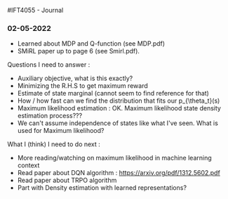 #IFT4055 - Journal

### 02-05-2022
- Learned about MDP and Q-function (see MDP.pdf)
- SMiRL paper up to page 6 (see Smirl.pdf).

Questions I need to answer :
- Auxiliary objective, what is this exactly?
- Minimizing the R.H.S to get maximum reward
- Estimate of state marginal (cannot seem to find reference for that)
- How / how fast can we find the distribution that fits our p_{\theta_t}(s)
- Maximum likelihood estimation : OK. Maximum likelihood state density estimation process???
- We can't assume independence of states like what I've seen. What is used for Maximum likelihood?

What I (think) I need to do next :
- More reading/watching on maximum likelihood in machine learning context
- Read paper about DQN algorithm : https://arxiv.org/pdf/1312.5602.pdf
- Read paper about TRPO algorithm
- Part with Density estimation with learned representations?


